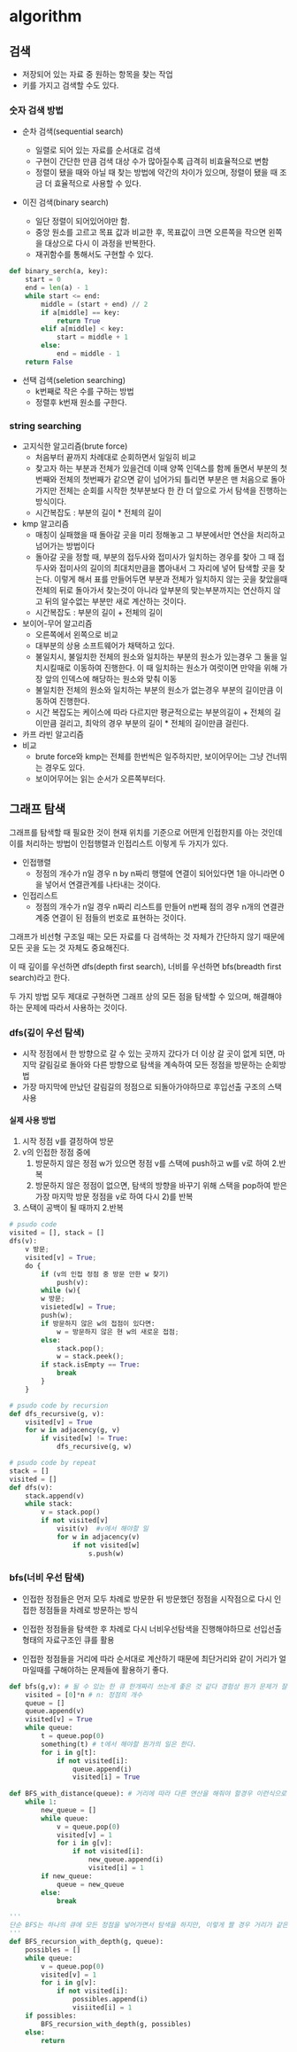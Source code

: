 # algorithm

## 검색

- 저장되어 있는 자료 중 원하는 항목을 찾는 작업
- 키를 가지고 검색할 수도 있다.

### 숫자 검색 방법

- 순차 검색(sequential search)

  - 일렬로 되어 있는 자료를 순서대로 검색
  - 구현이 간단한 만큼 검색 대상 수가 많아질수록 급격히 비효율적으로 변함
  - 정렬이 됐을 때와 아닐 때 찾는 방법에 약간의 차이가 있으며, 정렬이 됐을 때 조금 더 효율적으로 사용할 수 있다.

- 이진 검색(binary search)
  - 일단 정렬이 되어있어야만 함.
  - 중앙 원소를 고르고 목표 값과 비교한 후, 목표값이 크면 오른쪽을 작으면 왼쪽을 대상으로 다시 이 과정을 반복한다.
  - 재귀함수를 통해서도 구현할 수 있다.

```python
def binary_serch(a, key):
    start = 0
    end = len(a) - 1
    while start <= end:
        middle = (start + end) // 2
        if a[middle] == key:
            return True
        elif a[middle] < key:
            start = middle + 1
        else:
            end = middle - 1
    return False
```

- 선택 검색(seletion searching)
  - k번째로 작은 수를 구하는 방법
  - 정렬후 k번재 원소를 구한다.

### string searching
- 고지식한 알고리즘(brute force)
  - 처음부터 끝까지 차례대로 순회하면서 일일히 비교
  - 찾고자 하는 부분과 전체가 있을건데 이때 양쪽 인덱스를 함께 돌면서 부분의 첫번째와 전체의 첫번째가 같으면 같이 넘어가되 틀리면 부분은 맨 처음으로 돌아가지만 전체는 순회를 시작한 첫부분보다 한 칸 더 앞으로 가서 탐색을 진행하는 방식이다.
  - 시간복잡도 : 부분의 길이 * 전체의 길이
- kmp 알고리즘
  - 매칭이 실패했을 때 돌아갈 곳을 미리 정해놓고 그 부분에서만 연산을 처리하고 넘어가는 방법이다
  - 돌아갈 곳을 정할 때, 부분의 접두사와 접미사가 일치하는 경우를 찾아 그 때 접두사와 접미사의 길이의 최대치만큼을 뽑아내서 그 자리에 넣어 탐색할 곳을 찾는다. 이렇게 해서 표를 만들어두면 부분과 전체가 일치하지 않는 곳을 찾았을때 전체의 뒤로 돌아가서 찾는것이 아니라 앞부분의 맞는부분까지는 연산하지 않고 뒤의 알수없는 부분만 새로 계산하는 것이다.
  - 시간복잡도 : 부분의 길이 + 전체의 길이
- 보이어-무어 알고리즘
  - 오른쪽에서 왼쪽으로 비교
  - 대부분의 상용 소프트웨어가 채택하고 있다.
  - 불일치시, 불일치한 전체의 원소와 일치하는 부분의 원소가 있는경우 그 둘을 일치시킬때로 이동하여 진행한다. 이 때 일치하는 원소가 여럿이면 만약을 위해 가장 앞의 인덱스에 해당하는 원소와 맞춰 이동
  - 불일치한 전체의 원소와 일치하는 부분의 원소가 없는경우 부분의 길이만큼 이동하여 진행한다.
  - 시간 복잡도는 케이스에 따라 다르지만 평균적으로는 부분의길이 + 전체의 길이만큼 걸리고, 최악의 경우 부분의 길이 * 전체의 길이만큼 걸린다. 
- 카프 라빈 알고리즘
- 비교
  - brute force와 kmp는 전체를 한번씩은 일주하지만, 보이어무어는 그냥 건너뛰는 경우도 있다.
  - 보이어무어는 읽는 순서가 오른쪽부터다.

## 그래프 탐색

그래프를 탐색할 때 필요한 것이 현재 위치를 기준으로 어떤게 인접한지를 아는 것인데 이를 처리하는 방법이 인접행렬과 인접리스트 이렇게 두 가지가 있다.

- 인접행렬
  -  정점의 개수가 n일 경우 n by n짜리 행렬에 연결이 되어있다면 1을 아니라면 0을 넣어서 연결관계를 나타내는 것이다.
- 인접리스트
  - 정점의 개수가 n일 경우 n짜리 리스트를 만들어 n번째 점의 경우 n개의 연결관계중 연결이 된 점들의 번호로 표현하는 것이다.

그래프가 비선형 구조일 때는 모든 자료를 다 검색하는 것 자체가 간단하지 않기 때문에 모든 곳을 도는 것 자체도 중요해진다.

이 때 깊이를 우선하면 dfs(depth first search), 너비를 우선하면 bfs(breadth first search)라고 한다.

두 가지 방법 모두 제대로 구현하면 그래프 상의 모든 점을 탐색할 수 있으며, 해결해야하는 문제에 따라서 사용하는 것이다.

### dfs(깊이 우선 탐색)

- 시작 정점에서 한 방향으로 갈 수 있는 곳까지 갔다가 더 이상 갈 곳이 없게 되면, 마지막 갈림길로 돌아와 다른 방향으로 탐색을 계속하여 모든 정점을 방문하는 순회방법
- 가장 마지막에 만났던 갈림길의 정점으로 되돌아가야하므로 후입선출 구조의 스택 사용

#### 실제 사용 방법

1. 시작 정점 v를 결정하여 방문
2. v의 인접한 정점 중에
   1. 방문하지 않은 정점 w가 있으면 정점 v를 스택에 push하고 w를 v로 하여 2.반복
   2. 방문하지 않은 정점이 없으면, 탐색의 방향을 바꾸기 위해 스택을 pop하여 받은 가장 마지막 방문 정점을 v로 하여 다시 2)를 반복
3. 스택이 공백이 될 때까지 2.반복

```python
# psudo code
visited = [], stack = []
dfs(v):
	v 방문;
	visited[v] = True;
	do {
		if (v의 인접 정점 중 방문 안한 w 찾기)
			push(v):
		while (w){
		w 방문;
		visieted[w] = True;
		push(w);
		if 방문하지 않은 w의 접점이 있다면:
			w = 방문하지 않은 현 w의 새로운 접점;
		else:
			stack.pop();
			w = stack.peek();
		if stack.isEmpty == True:
			break
		}
	}
```

```python
# psudo code by recursion
def dfs_recursive(g, v):
    visited[v] = True
	for w in adjacency(g, v)
		if visited[w] != True:
			dfs_recursive(g, w)
```

```python
# psudo code by repeat
stack = []
visited = []
def dfs(v):
    stack.append(v)
	while stack:
		v = stack.pop()
		if not visited[v]
			visit(v)  #v에서 해야할 일
			for w in adjacency(v)
				if not visited[w]
					s.push(w)
```

###  bfs(너비 우선 탐색)

- 인접한 정점들은 먼저 모두 차례로 방문한 뒤 방문했던 정점을 시작점으로 다시 인접한 정점들을 차례로 방문하는 방식

- 인접한 정점들을 탐색한 후 차례로 다시 너비우선탐색을 진행해야하므로 선입선출 형태의 자료구조인 큐를 활용
- 인접한 정점들을 거리에 따라 순서대로 계산하기 때문에 최단거리와 같이 거리가 얼마일때를 구해야하는 문제들에 활용하기 좋다.

```python
def bfs(g,v): # 될 수 있는 한 큐 한개짜리 쓰는게 좋은 것 같다 경험상 뭔가 문제가 잘 안 터진다.
    visited = [0]*n # n: 정점의 개수
    queue = []
    queue.append(v)
    visited[v] = True
    while queue:
        t = queue.pop(0)
        something(t) # t에서 해야할 뭔가의 일은 한다.
        for i in g[t]:
            if not visited[i]:
                queue.append(i)
                visited[i] = True
                
def BFS_with_distance(queue): # 거리에 따라 다른 연산을 해줘야 할경우 이런식으로 짠 후 조정하면 된다.
    while 1:
        new_queue = []
        while queue:
            v = queue.pop(0)
            visited[v] = 1
            for i in g[v]:
                if not visited[i]:
                    new_queue.append(i)
                    visited[i] = 1
        if new_queue:
            queue = new_queue
        else:
            break
```

```python
'''
단순 BFS는 하나의 큐에 모든 정점을 넣어가면서 탐색을 하지만, 이렇게 짤 경우 거리가 같은 것들의 탐색이 끝날때마다 심도가 깊어지면서 거리가 같은 것들에게만 어떤 연산을 할 경우에 쓸 수가 있다.
'''
def BFS_recursion_with_depth(g, queue):
    possibles = []
    while queue:
        v = queue.pop(0)
        visited[v] = 1
        for i in g[v]:
            if not visited[i]:
                possibles.append(i)
                visiited[i] = 1
    if possibles:
        BFS_recursion_with_depth(g, possibles)
    else:
        return
```

